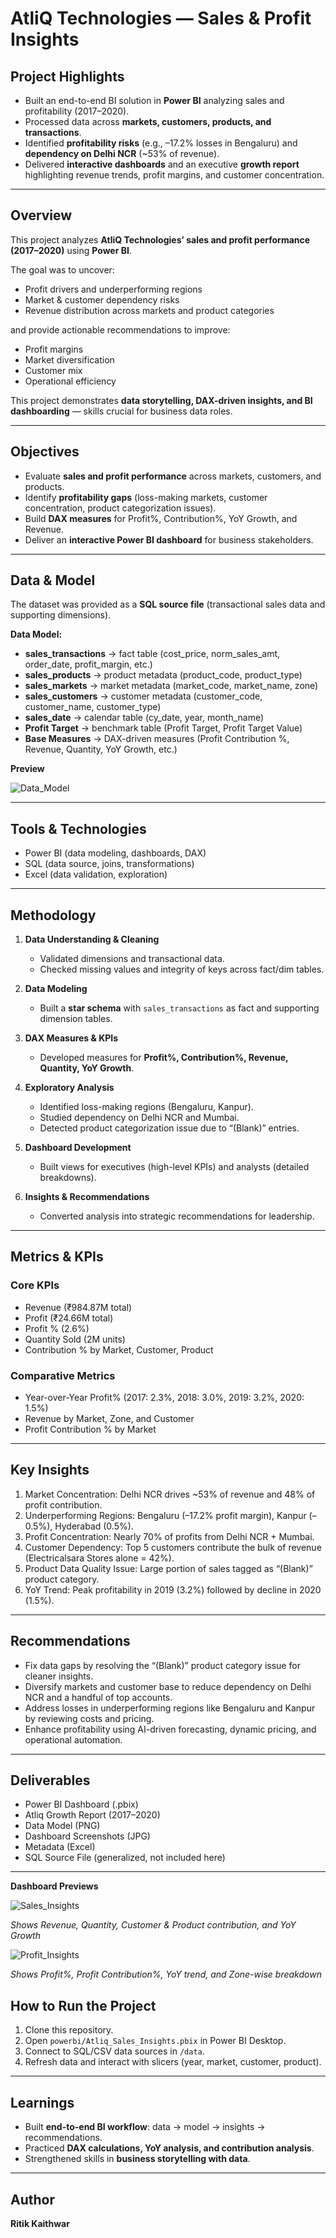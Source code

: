 # AtliQ Technologies — Sales & Profit Insights

## Project Highlights  
- Built an end-to-end BI solution in **Power BI** analyzing sales and profitability (2017–2020).  
- Processed data across **markets, customers, products, and transactions**.  
- Identified **profitability risks** (e.g., –17.2% losses in Bengaluru) and **dependency on Delhi NCR** (~53% of revenue).  
- Delivered **interactive dashboards** and an executive **growth report** highlighting revenue trends, profit margins, and customer concentration.  

---

## Overview  
This project analyzes **AtliQ Technologies’ sales and profit performance (2017–2020)** using **Power BI**.  

The goal was to uncover:  
- Profit drivers and underperforming regions  
- Market & customer dependency risks  
- Revenue distribution across markets and product categories  

and provide actionable recommendations to improve:  
- Profit margins  
- Market diversification  
- Customer mix  
- Operational efficiency  

This project demonstrates **data storytelling, DAX-driven insights, and BI dashboarding** — skills crucial for business data roles.  

---

## Objectives  
- Evaluate **sales and profit performance** across markets, customers, and products.  
- Identify **profitability gaps** (loss-making markets, customer concentration, product categorization issues).  
- Build **DAX measures** for Profit%, Contribution%, YoY Growth, and Revenue.  
- Deliver an **interactive Power BI dashboard** for business stakeholders.  

---

## Data & Model  
The dataset was provided as a **SQL source file** (transactional sales data and supporting dimensions).  

**Data Model:**  
- **sales_transactions** → fact table (cost_price, norm_sales_amt, order_date, profit_margin, etc.)  
- **sales_products** → product metadata (product_code, product_type)  
- **sales_markets** → market metadata (market_code, market_name, zone)  
- **sales_customers** → customer metadata (customer_code, customer_name, customer_type)  
- **sales_date** → calendar table (cy_date, year, month_name)  
- **Profit Target** → benchmark table (Profit Target, Profit Target Value)  
- **Base Measures** → DAX-driven measures (Profit Contribution %, Revenue, Quantity, YoY Growth, etc.)  

**Preview** 

![Data_Model](/atliq-strategic-growth-insights/images/data_model.PNG)

---

## Tools & Technologies  
- Power BI (data modeling, dashboards, DAX)  
- SQL (data source, joins, transformations)  
- Excel (data validation, exploration)  

---

## Methodology  
1. **Data Understanding & Cleaning**  
   - Validated dimensions and transactional data.  
   - Checked missing values and integrity of keys across fact/dim tables.  

2. **Data Modeling**  
   - Built a **star schema** with `sales_transactions` as fact and supporting dimension tables.  

3. **DAX Measures & KPIs**  
   - Developed measures for **Profit%, Contribution%, Revenue, Quantity, YoY Growth**.  

4. **Exploratory Analysis**  
   - Identified loss-making regions (Bengaluru, Kanpur).  
   - Studied dependency on Delhi NCR and Mumbai.  
   - Detected product categorization issue due to “(Blank)” entries.  

5. **Dashboard Development**  
   - Built views for executives (high-level KPIs) and analysts (detailed breakdowns).  

6. **Insights & Recommendations**  
   - Converted analysis into strategic recommendations for leadership.  

---

## Metrics & KPIs  

### Core KPIs  
- Revenue (₹984.87M total)  
- Profit (₹24.66M total)  
- Profit % (2.6%)  
- Quantity Sold (2M units)  
- Contribution % by Market, Customer, Product  

### Comparative Metrics  
- Year-over-Year Profit% (2017: 2.3%, 2018: 3.0%, 2019: 3.2%, 2020: 1.5%)  
- Revenue by Market, Zone, and Customer  
- Profit Contribution % by Market  

---

## Key Insights  
1. Market Concentration: Delhi NCR drives ~53% of revenue and 48% of profit contribution.  
2. Underperforming Regions: Bengaluru (–17.2% profit margin), Kanpur (–0.5%), Hyderabad (0.5%).  
3. Profit Concentration: Nearly 70% of profits from Delhi NCR + Mumbai.  
4. Customer Dependency: Top 5 customers contribute the bulk of revenue (Electricalsara Stores alone = 42%).  
5. Product Data Quality Issue: Large portion of sales tagged as “(Blank)” product category.  
6. YoY Trend: Peak profitability in 2019 (3.2%) followed by decline in 2020 (1.5%).  

---

## Recommendations  
- Fix data gaps by resolving the “(Blank)” product category issue for cleaner insights.  
- Diversify markets and customer base to reduce dependency on Delhi NCR and a handful of top accounts.  
- Address losses in underperforming regions like Bengaluru and Kanpur by reviewing costs and pricing.  
- Enhance profitability using AI-driven forecasting, dynamic pricing, and operational automation.  

---

## Deliverables  
- Power BI Dashboard (.pbix)  
- Atliq Growth Report (2017–2020)  
- Data Model (PNG)  
- Dashboard Screenshots (JPG)  
- Metadata (Excel)  
- SQL Source File (generalized, not included here)  

---

**Dashboard Previews**

![Sales_Insights](/atliq-strategic-growth-insights/images/Sales_Insights.jpg)

*Shows Revenue, Quantity, Customer & Product contribution, and YoY Growth*

![Profit_Insights](/atliq-strategic-growth-insights/images/Profit_Insights.jpg)

*Shows Profit%, Profit Contribution%, YoY trend, and Zone-wise breakdown*

## How to Run the Project  
1. Clone this repository.  
2. Open `powerbi/Atliq_Sales_Insights.pbix` in Power BI Desktop.  
3. Connect to SQL/CSV data sources in `/data`.  
4. Refresh data and interact with slicers (year, market, customer, product).  

---

## Learnings  
- Built **end-to-end BI workflow**: data → model → insights → recommendations.  
- Practiced **DAX calculations, YoY analysis, and contribution analysis**.  
- Strengthened skills in **business storytelling with data**.  

---

## Author  
**Ritik Kaithwar**  
